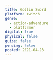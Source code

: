```yaml
---
title: Goblin Sword
platform: switch
genre:
  - action-adventure
  - platformer
digital: true
physical: false
guide: false
pending: false
posted: 2021-04-23
---
```

